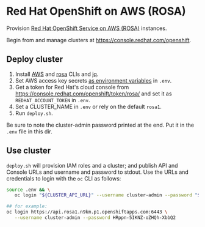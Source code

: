 # Red Hat OpenShift on AWS (ROSA)

Provision [Red Hat OpenShift Service on AWS
(ROSA)](https://aws.amazon.com/rosa/) instances.

Begin from and manage clusters at <https://console.redhat.com/openshift>.

## Deploy cluster

1. Install [AWS][] and [rosa][] CLIs and [jq](https://stedolan.github.io/jq/).
1. Set AWS access key secrets [as environment variables](https://docs.aws.amazon.com/cli/latest/userguide/cli-configure-envvars.html) in `.env`.
1. Get a token for Red Hat's cloud console from <https://console.redhat.com/openshift/token/rosa/> and set it as `REDHAT_ACCOUNT_TOKEN` in `.env`.
1. Set a CLUSTER_NAME in `.env` or rely on the default `rosa1`.
1. Run `deploy.sh`.

Be sure to note the cluster-admin password printed at the end. Put it in the
`.env` file in this dir.

## Use cluster

`deploy.sh` will provision IAM roles and a cluster; and publish API and Console
URLs and username and password to stdout. Use the URLs and credentials to login
with the `oc` CLI as follows:

```bash
source .env && \
   oc login "${CLUSTER_API_URL}" --username cluster-admin --password "${CLUSTER_ADMIN_PASSWORD}"

## for example:
oc login https://api.rosa1.n9km.p1.openshiftapps.com:6443 \
   --username cluster-admin --password HRppn-5IKNZ-oZHQh-XbbQ2
```

[AWS]: https://docs.aws.amazon.com/cli/latest/userguide/getting-started-install.html
[rosa]: https://console.redhat.com/openshift/downloads#tool-rosa